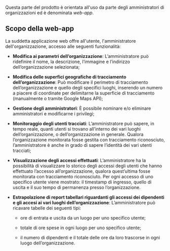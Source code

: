 Questa parte del prodotto è orientata all'uso da parte degli amministratori di organizzazioni ed è denominata *web-app*.

## **Scopo della web-app**
La suddetta applicazione web offre all'utente, l'amministratore dell'organizzazione, accesso alle seguenti funzionalità:

-   **Modifica ai parametri dell’<span>organizzazione</span>**:
    L’amministratore può ridefinire il nome, la descrizione, l’immagine
    e l’indirizzo dell’<span>organizzazione</span> selezionata;

-   **Modifica delle superfici geografiche di <span>tracciamento</span>
    dell’<span>organizzazione</span>**: Può modificare il perimetro di
    <span>tracciamento</span> dell’<span>organizzazione</span> e quello
    degli specifici <span>luoghi</span>, inserendo un numero a piacere
    di coordinate per delimitarne la superficie di
    <span>tracciamento</span> (manualmente o tramite Google Maps API);

-   **Gestione degli amministratori**: È possibile nominare e/o
    eliminare amministratori e modificarne i privilegi;

-   **Monitoraggio degli utenti tracciati**: L’amministratore può
    sapere, in tempo reale, quanti utenti si trovano all’interno dei
    vari <span>luoghi</span> dell’<span>organizzazione</span>, o
    dell’organizzazione in generale. Qualora
    l’<span>organizzazione</span> monitorata fosse gestita con
    tracciamento riconosciuto, l’amministratore è anche in grado di
    sapere l’identità dei vari utenti tracciati;

-   **Visualizzazione degli accessi effettuati**: L’amministratore ha la
    possibilità di visualizzare lo storico degli accessi degli utenti
    che hanno effettuato l’accesso all’<span>organizzazione</span>,
    qualora quest’ultima fosse monitorata con tracciamento riconosciuto.
    Per ogni accesso di uno specifico utente viene mostrato: il
    timestamp di ingresso, quello di uscita e il suo tempo di permanenza
    presso l’organizzazione.

-   **Estrapolazione di report tabellari riguardanti gli accessi dei
    dipendenti e gli accesi ai vari luoghi
    dell’<span>organizzazione</span>**: L’amministratore può ricavare
    tabelle dei seguenti tipi:

    -   ore di entrata e uscita da un luogo per uno specifico utente;

    -   totale di ore spese in ogni luogo per uno specifico utente;

    -   il numero di dipendenti e il totale delle ore da loro trascorse
        in ogni luogo dell’<span>organizzazione</span>.
